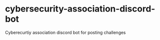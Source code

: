 # cybersecurity-association-discord-bot
Cyberecurtiy association discord bot for posting challenges
